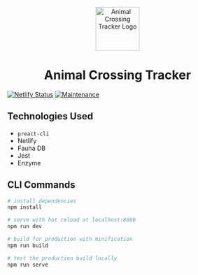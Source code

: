 <p align="center">
  <a href="https://ac-tracker.netlify.app/">
    <img alt="Animal Crossing Tracker Logo" src="https://res.cloudinary.com/actracker/image/upload/w_400,h_400/v1602184470/animal-crossing/logo/rounded-corners-original.png" width="100" />
  </a>
</p>
<h1 align="center">
  Animal Crossing Tracker
</h1>

[![Netlify Status](https://api.netlify.com/api/v1/badges/1671ee90-895c-4d71-aaca-62b263f16802/deploy-status)](https://app.netlify.com/sites/ac-tracker/deploys)
[![Maintenance](https://img.shields.io/badge/Maintained%3F-yes-green.svg)](https://github.com/JesseKuntz/acnh-tracker/graphs/commit-activity)

## Technologies Used
- `preact-cli`
- Netlify
- Fauna DB
- Jest
- Enzyme

## CLI Commands

``` bash
# install dependencies
npm install

# serve with hot reload at localhost:8080
npm run dev

# build for production with minification
npm run build

# test the production build locally
npm run serve
```
